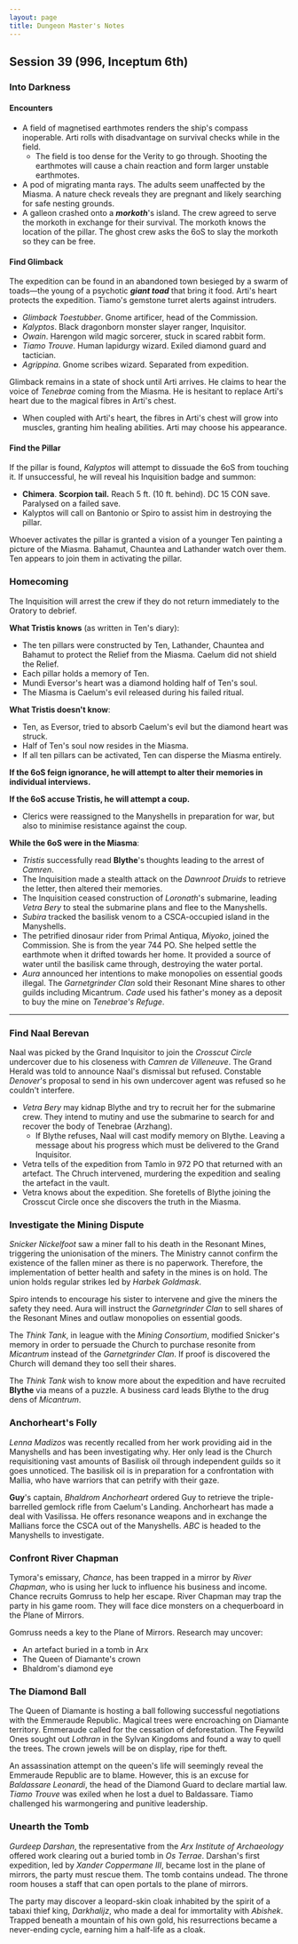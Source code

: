 ```yaml
---
layout: page
title: Dungeon Master's Notes
---
```


## **Session 39 (996, Inceptum 6th)**

### Into Darkness

#### **Encounters**

- A field of magnetised earthmotes renders the ship's compass inoperable. Arti rolls with disadvantage on survival checks while in the field.
  - The field is too dense for the Verity to go through. Shooting the earthmotes will cause a chain reaction and form larger unstable earthmotes.
- A pod of migrating manta rays. The adults seem unaffected by the Miasma. A nature check reveals they are pregnant and likely searching for safe nesting grounds.
- A galleon crashed onto a ***morkoth***'s island. The crew agreed to serve the morkoth in exchange for their survival. The morkoth knows the location of the pillar. The ghost crew asks the 6oS to slay the morkoth so they can be free.

#### **Find Glimback**

The expedition can be found in an abandoned town besieged by a swarm of toads—the young of a psychotic ***giant toad*** that bring it food. Arti's heart protects the expedition. Tiamo's gemstone turret alerts against intruders.

- *Glimback Toestubber*. Gnome artificer, head of the Commission.
- *Kalyptos*. Black dragonborn monster slayer ranger, Inquisitor.
- *Owain*. Harengon wild magic sorcerer, stuck in scared rabbit form.
- *Tiamo Trouve*. Human lapidurgy wizard. Exiled diamond guard and tactician.
- *Agrippina*. Gnome scribes wizard. Separated from expedition.

Glimback remains in a state of shock until Arti arrives. He claims to hear the voice of *Tenebrae* coming from the Miasma. He is hesitant to replace Arti's heart due to the magical fibres in Arti's chest.
- When coupled with Arti's heart, the fibres in Arti's chest will grow into muscles, granting him healing abilities. Arti may choose his appearance.

#### **Find the Pillar**

If the pillar is found, *Kalyptos* will attempt to dissuade the 6oS from touching it. If unsuccessful, he will reveal his Inquisition badge and summon:
- **Chimera**. **Scorpion tail.** Reach 5 ft. (10 ft. behind). DC 15 CON save. Paralysed on a failed save.
- Kalyptos will call on Bantonio or Spiro to assist him in destroying the pillar.

Whoever activates the pillar is granted a vision of a younger Ten painting a picture of the Miasma. Bahamut, Chauntea and Lathander watch over them. Ten appears to join them in activating the pillar.

### Homecoming

The Inquisition will arrest the crew if they do not return immediately to the Oratory to debrief.

**What Tristis knows** (as written in Ten's diary):
- The ten pillars were constructed by Ten, Lathander, Chauntea and Bahamut to protect the Relief from the Miasma. Caelum did not shield the Relief.
- Each pillar holds a memory of Ten.
- Mundi Eversor's heart was a diamond holding half of Ten's soul.
- The Miasma is Caelum's evil released during his failed ritual.

**What Tristis doesn't know**:
- Ten, as Eversor, tried to absorb Caelum's evil but the diamond heart was struck.
- Half of Ten's soul now resides in the Miasma.
- If all ten pillars can be activated, Ten can disperse the Miasma entirely.

**If the 6oS feign ignorance, he will attempt to alter their memories in individual interviews.**

**If the 6oS accuse Tristis, he will attempt a coup.**
- Clerics were reassigned to the Manyshells in preparation for war, but also to minimise resistance against the coup.

**While the 6oS were in the Miasma**:
- *Tristis* successfully read **Blythe**'s thoughts leading to the arrest of *Camren*.
- The Inquisition made a stealth attack on the *Dawnroot Druids* to retrieve the letter, then altered their memories.
- The Inquisition ceased construction of *Loronath*'s submarine, leading *Vetra Bery* to steal the submarine plans and flee to the Manyshells.
- *Subira* tracked the basilisk venom to a CSCA-occupied island in the Manyshells.
- The petrified dinosaur rider from Primal Antiqua, *Miyoko*, joined the Commission. She is from the year 744 PO. She helped settle the earthmote when it drifted towards her home. It provided a source of water until the basilisk came through, destroying the water portal.
- *Aura* announced her intentions to make monopolies on essential goods illegal. The *Garnetgrinder Clan* sold their Resonant Mine shares to other guilds including Micantrum. *Cade* used his father's money as a deposit to buy the mine on *Tenebrae's Refuge*.

---

### Find Naal Berevan

Naal was picked by the Grand Inquisitor to join the *Crosscut Circle* undercover due to his closeness with *Camren de Villeneuve*. The Grand Herald was told to announce Naal's dismissal but refused. Constable *Denover*'s proposal to send in his own undercover agent was refused so he couldn't interfere.

- *Vetra Bery* may kidnap Blythe and try to recruit her for the submarine crew. They intend to mutiny and use the submarine to search for and recover the body of Tenebrae (Arzhang).
  - If Blythe refuses, Naal will cast modify memory on Blythe. Leaving a message about his progress which must be delivered to the Grand Inquisitor.
- Vetra tells of the expedition from Tamlo in 972 PO that returned with an artefact. The Chruch intervened, murdering the expedition and sealing the artefact in the vault.
- Vetra knows about the expedition. She foretells of Blythe joining the Crosscut Circle once she discovers the truth in the Miasma.

### Investigate the Mining Dispute

*Snicker Nickelfoot* saw a miner fall to his death in the Resonant Mines, triggering the unionisation of the miners. The Ministry cannot confirm the existence of the fallen miner as there is no paperwork. Therefore, the implementation of better health and safety in the mines is on hold. The union holds regular strikes led by *Harbek Goldmask*.

Spiro intends to encourage his sister to intervene and give the miners the safety they need. Aura will instruct the *Garnetgrinder Clan* to sell shares of the Resonant Mines and outlaw monopolies on essential goods.

The *Think Tank*, in league with the *Mining Consortium*, modified Snicker's memory in order to persuade the Church to purchase resonite from *Micantrum* instead of the *Garnetgrinder Clan*. If proof is discovered the Church will demand they too sell their shares.

The *Think Tank* wish to know more about the expedition and have recruited **Blythe** via means of a puzzle. A business card leads Blythe to the drug dens of *Micantrum*.

### Anchorheart's Folly

*Lenna Madizos* was recently recalled from her work providing aid in the Manyshells and has been investigating why. Her only lead is the Church requisitioning vast amounts of Basilisk oil through independent guilds so it goes unnoticed. The basilisk oil is in preparation for a confrontation with Mallia, who have warriors that can petrify with their gaze.

**Guy**'s captain, *Bhaldrom Anchorheart* ordered Guy to retrieve the triple-barrelled gemlock rifle from Caelum's Landing. Anchorheart has made a deal with Vasilissa. He offers resonance weapons and in exchange the Mallians force the CSCA out of the Manyshells. *ABC* is headed to the Manyshells to investigate.

### Confront River Chapman

Tymora's emissary, *Chance*, has been trapped in a mirror by *River Chapman*, who is using her luck to influence his business and income. Chance recruits Gomruss to help her escape. River Chapman may trap the party in his game room. They will face dice monsters on a chequerboard in the Plane of Mirrors.

Gomruss needs a key to the Plane of Mirrors. Research may uncover:
- An artefact buried in a tomb in Arx
- The Queen of Diamante's crown
- Bhaldrom's diamond eye

### The Diamond Ball

The Queen of Diamante is hosting a ball following successful negotiations with the Emmeraude Republic. Magical trees were encroaching on Diamante territory. Emmeraude called for the cessation of deforestation. The Feywild Ones sought out *Lothran* in the Sylvan Kingdoms and found a way to quell the trees. The crown jewels will be on display, ripe for theft.

An assassination attempt on the queen's life will seemingly reveal the Emmeraude Republic are to blame. However, this is an excuse for *Baldassare Leonardi*, the head of the Diamond Guard to declare martial law. *Tiamo Trouve* was exiled when he lost a duel to Baldassare. Tiamo challenged his warmongering and punitive leadership.

### Unearth the Tomb

*Gurdeep Darshan*, the representative from the *Arx Institute of Archaeology* offered work clearing out a buried tomb in *Os Terrae*. Darshan's first expedition, led by *Xander Coppermane III*, became lost in the plane of mirrors, the party must rescue them. The tomb contains undead. The throne room houses a staff that can open portals to the plane of mirrors.

The party may discover a leopard-skin cloak inhabited by the spirit of a tabaxi thief king, *Darkhalijz*, who made a deal for immortality with *Abishek*. Trapped beneath a mountain of his own gold, his resurrections became a never-ending cycle, earning him a half-life as a cloak.
